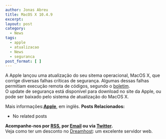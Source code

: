 ```yaml
---
author: Jonas Abreu
title: MacOS X 10.4.9
excerpt:
layout: post
category:
  - News
tags:
  - apple
  - atualizacao
  - News
  - seguranca
post_format: [ ]
---
```

A Apple lançou uma atualização do seu sitema operacional, MacOS X, que corrige diversas falhas críticas de segurança. Algumas dessas falhas permitiam execução remota de códigos, segundo o [boletim][1].  
O update de segurança está disponível para download no site da Apple, ou pode ser baixado pelo sistema de atualização do MacOS X.

Mais informações:**[Apple][2]**, em inglês. 
**Posts Relacionados:** 
*   No related posts









**Acompanhe-nos por [ RSS][4], por [Email][5] ou via [Twitter][6].**  
Veja como ter um desconto no [Dreamhost][7]: um excelente servidor web.

 [1]: http://docs.info.apple.com/article.html?artnum=305214
 [2]: http://www.apple.com
 [3]: https://twitter.com/share
 [4]: http://feeds.feedburner.com/VidaGeek
 [5]: http://feedburner.google.com/fb/a/mailverify?uri=VidaGeek&loc=pt_BR
 [6]: http://twitter.com/blogvidageek
 [7]: http://vidageek.net/dreamhost/
